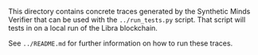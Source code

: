 
This directory contains concrete traces generated by the Synthetic Minds
Verifier that can be used with the `../run_tests.py` script. That script will
tests in on a local run of the Libra blockchain.

See `../README.md` for further information on how to run these traces.
